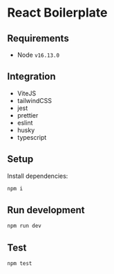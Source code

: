 # React Boilerplate

## Requirements

- Node `v16.13.0`

## Integration

- ViteJS
- tailwindCSS
- jest
- prettier
- eslint
- husky
- typescript

## Setup

Install dependencies:

```bash
npm i
```

## Run development

```bash
npm run dev
```

## Test

```bash
npm test
```

